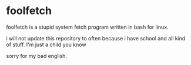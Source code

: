 # foolfetch

foolfetch is a stupid system fetch program written in bash for linux.

i will not update this repository to often because i have school and all kind of stuff. I'm just a child you know

sorry for my bad english.
